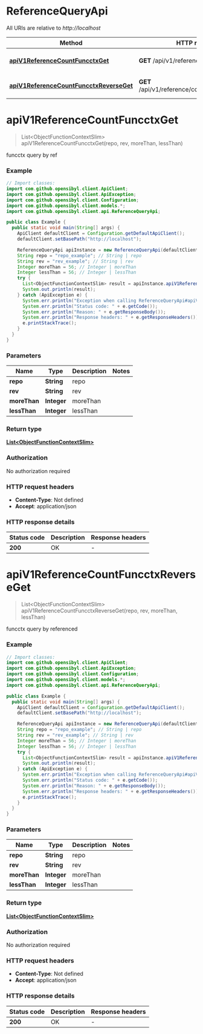 # ReferenceQueryApi

All URIs are relative to *http://localhost*

| Method | HTTP request | Description |
|------------- | ------------- | -------------|
| [**apiV1ReferenceCountFuncctxGet**](ReferenceQueryApi.md#apiV1ReferenceCountFuncctxGet) | **GET** /api/v1/reference/count/funcctx | funcctx query by ref |
| [**apiV1ReferenceCountFuncctxReverseGet**](ReferenceQueryApi.md#apiV1ReferenceCountFuncctxReverseGet) | **GET** /api/v1/reference/count/funcctx/reverse | funcctx query by referenced |


<a name="apiV1ReferenceCountFuncctxGet"></a>
# **apiV1ReferenceCountFuncctxGet**
> List&lt;ObjectFunctionContextSlim&gt; apiV1ReferenceCountFuncctxGet(repo, rev, moreThan, lessThan)

funcctx query by ref

### Example
```java
// Import classes:
import com.github.opensibyl.client.ApiClient;
import com.github.opensibyl.client.ApiException;
import com.github.opensibyl.client.Configuration;
import com.github.opensibyl.client.models.*;
import com.github.opensibyl.client.api.ReferenceQueryApi;

public class Example {
  public static void main(String[] args) {
    ApiClient defaultClient = Configuration.getDefaultApiClient();
    defaultClient.setBasePath("http://localhost");

    ReferenceQueryApi apiInstance = new ReferenceQueryApi(defaultClient);
    String repo = "repo_example"; // String | repo
    String rev = "rev_example"; // String | rev
    Integer moreThan = 56; // Integer | moreThan
    Integer lessThan = 56; // Integer | lessThan
    try {
      List<ObjectFunctionContextSlim> result = apiInstance.apiV1ReferenceCountFuncctxGet(repo, rev, moreThan, lessThan);
      System.out.println(result);
    } catch (ApiException e) {
      System.err.println("Exception when calling ReferenceQueryApi#apiV1ReferenceCountFuncctxGet");
      System.err.println("Status code: " + e.getCode());
      System.err.println("Reason: " + e.getResponseBody());
      System.err.println("Response headers: " + e.getResponseHeaders());
      e.printStackTrace();
    }
  }
}
```

### Parameters

| Name | Type | Description  | Notes |
|------------- | ------------- | ------------- | -------------|
| **repo** | **String**| repo | |
| **rev** | **String**| rev | |
| **moreThan** | **Integer**| moreThan | |
| **lessThan** | **Integer**| lessThan | |

### Return type

[**List&lt;ObjectFunctionContextSlim&gt;**](ObjectFunctionContextSlim.md)

### Authorization

No authorization required

### HTTP request headers

 - **Content-Type**: Not defined
 - **Accept**: application/json

### HTTP response details
| Status code | Description | Response headers |
|-------------|-------------|------------------|
| **200** | OK |  -  |

<a name="apiV1ReferenceCountFuncctxReverseGet"></a>
# **apiV1ReferenceCountFuncctxReverseGet**
> List&lt;ObjectFunctionContextSlim&gt; apiV1ReferenceCountFuncctxReverseGet(repo, rev, moreThan, lessThan)

funcctx query by referenced

### Example
```java
// Import classes:
import com.github.opensibyl.client.ApiClient;
import com.github.opensibyl.client.ApiException;
import com.github.opensibyl.client.Configuration;
import com.github.opensibyl.client.models.*;
import com.github.opensibyl.client.api.ReferenceQueryApi;

public class Example {
  public static void main(String[] args) {
    ApiClient defaultClient = Configuration.getDefaultApiClient();
    defaultClient.setBasePath("http://localhost");

    ReferenceQueryApi apiInstance = new ReferenceQueryApi(defaultClient);
    String repo = "repo_example"; // String | repo
    String rev = "rev_example"; // String | rev
    Integer moreThan = 56; // Integer | moreThan
    Integer lessThan = 56; // Integer | lessThan
    try {
      List<ObjectFunctionContextSlim> result = apiInstance.apiV1ReferenceCountFuncctxReverseGet(repo, rev, moreThan, lessThan);
      System.out.println(result);
    } catch (ApiException e) {
      System.err.println("Exception when calling ReferenceQueryApi#apiV1ReferenceCountFuncctxReverseGet");
      System.err.println("Status code: " + e.getCode());
      System.err.println("Reason: " + e.getResponseBody());
      System.err.println("Response headers: " + e.getResponseHeaders());
      e.printStackTrace();
    }
  }
}
```

### Parameters

| Name | Type | Description  | Notes |
|------------- | ------------- | ------------- | -------------|
| **repo** | **String**| repo | |
| **rev** | **String**| rev | |
| **moreThan** | **Integer**| moreThan | |
| **lessThan** | **Integer**| lessThan | |

### Return type

[**List&lt;ObjectFunctionContextSlim&gt;**](ObjectFunctionContextSlim.md)

### Authorization

No authorization required

### HTTP request headers

 - **Content-Type**: Not defined
 - **Accept**: application/json

### HTTP response details
| Status code | Description | Response headers |
|-------------|-------------|------------------|
| **200** | OK |  -  |

